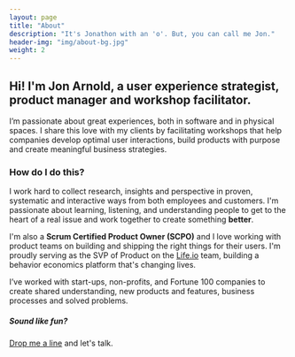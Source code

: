 ```yaml
---
layout: page
title: "About"
description: "It's Jonathon with an 'o'. But, you can call me Jon."
header-img: "img/about-bg.jpg"
weight: 2
---
```


## Hi! I'm Jon Arnold, a user experience strategist, product manager and workshop facilitator.

I’m passionate about great experiences, both in software and in physical spaces. I share this love with my clients by facilitating workshops that help companies develop optimal user interactions, build products with purpose and create meaningful business strategies.

### How do I do this?

I work hard to collect research, insights and perspective in proven, systematic and interactive ways from both employees and customers. I'm passionate about learning, listening, and understanding people to get to the heart of a real issue and work together to create something **better**.

I'm also a **Scrum Certified Product Owner (SCPO)** and I love working with product teams on building and shipping the right things for their users. I'm proudly serving as the SVP of Product on the [Life.io](http://life.io) team, building a behavior economics platform that's changing lives.

I’ve worked with start-ups, non-profits, and Fortune 100 companies to create shared understanding, new products and features, business processes and solved problems.

##### Sound like fun?
[Drop me a line](/contact) and let's talk.
